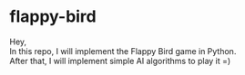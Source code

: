 # flappy-bird
Hey,</br>
In this repo, I will implement the Flappy Bird game in Python.</br>
After that, I will implement simple AI algorithms to play it =)
